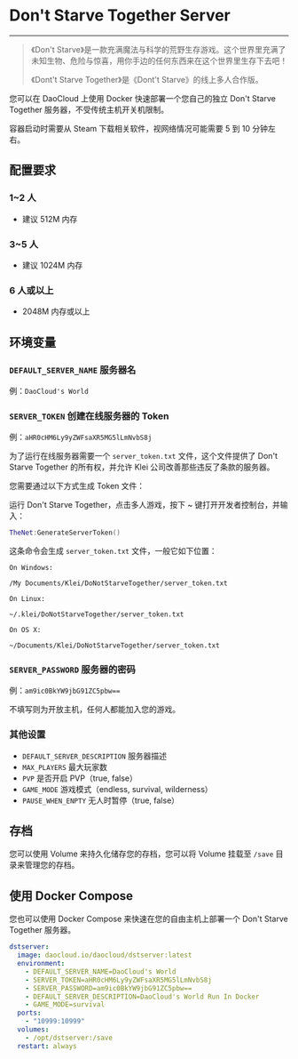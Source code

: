 # Don't Starve Together Server
---

> 《Don't Starve》是一款充满魔法与科学的荒野生存游戏。这个世界里充满了未知生物、危险与惊喜，用你手边的任何东西来在这个世界里生存下去吧！
> 
> 《Dont't Starve Together》是《Dont't Starve》的线上多人合作版。

您可以在 DaoCloud 上使用 Docker 快速部署一个您自己的独立 Don't Starve Together 服务器，不受传统主机开关机限制。

容器启动时需要从 Steam 下载相关软件，视网络情况可能需要 5 到 10 分钟左右。

## 配置要求

### 1~2 人

- 建议 512M 内存

### 3~5 人

- 建议 1024M 内存

### 6 人或以上

- 2048M 内存或以上

## 环境变量

### `DEFAULT_SERVER_NAME` 服务器名

例：`DaoCloud's World`

### `SERVER_TOKEN` 创建在线服务器的 Token

例：`aHR0cHM6Ly9yZWFsaXR5MG5lLmNvbS8j`

为了运行在线服务器需要一个 `server_token.txt` 文件，这个文件提供了 Don't Starve Together 的所有权，并允许 Klei 公司改善那些违反了条款的服务器。

您需要通过以下方式生成 Token 文件：

运行 Don't Starve Together，点击多人游戏，按下 ~ 键打开开发者控制台，并输入：

```lua
TheNet:GenerateServerToken()
```

这条命令会生成 `server_token.txt` 文件，一般它如下位置：

```
On Windows:

/My Documents/Klei/DoNotStarveTogether/server_token.txt

On Linux:

~/.klei/DoNotStarveTogether/server_token.txt
 
On OS X:
 
~/Documents/Klei/DoNotStarveTogether/server_token.txt
```

### `SERVER_PASSWORD` 服务器的密码

例：`am9ic0BkYW9jbG91ZC5pbw==`

不填写则为开放主机，任何人都能加入您的游戏。

### 其他设置

- `DEFAULT_SERVER_DESCRIPTION` 服务器描述
- `MAX_PLAYERS` 最大玩家数
- `PVP` 是否开启 PVP（true, false）
- `GAME_MODE` 游戏模式（endless, survival, wilderness）
- `PAUSE_WHEN_ENPTY` 无人时暂停（true, false）

## 存档

您可以使用 Volume 来持久化储存您的存档，您可以将 Volume 挂载至 `/save` 目录来管理您的存档。

## 使用 Docker Compose

您也可以使用 Docker Compose 来快速在您的自由主机上部署一个 Don't Starve Together 服务器。

```yaml
dstserver: 
  image: daocloud.io/daocloud/dstserver:latest 
  environment: 
    - DEFAULT_SERVER_NAME=DaoCloud's World
    - SERVER_TOKEN=aHR0cHM6Ly9yZWFsaXR5MG5lLmNvbS8j
    - SERVER_PASSWORD=am9ic0BkYW9jbG91ZC5pbw==
    - DEFAULT_SERVER_DESCRIPTION=DaoCloud's World Run In Docker
    - GAME_MODE=survival
  ports: 
    - "10999:10999"
  volumes:
    - /opt/dstserver:/save
  restart: always
```